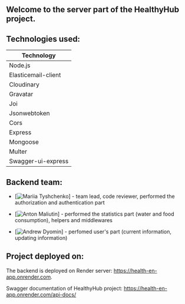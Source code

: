 ## Welcome to the server part of the HealthyHub project.

## Technologies used:

| Technology          |
| ------------------- |
| Node.js             |
| Elasticemail-client |
| Cloudinary          |
| Gravatar            |
| Joi                 |
| Jsonwebtoken        |
| Cors                |
| Express             |
| Mongoose            |
| Multer              |
| Swagger-ui-express  |

## Backend team:

- [![**Mariia Tyshchenko**](https://github.com/M-Tyshchenko)] - team lead, code reviewer, performed the authorization and authentication part

- [![**Anton Maliutin**](https://github.com/Enab13d)] - performed the statistics part (water and food consumption), helpers and middlewares

- [![**Andrew Dyomin**](https://github.com/AndrewDyomin)] - perfomed user's part (current information, updating information)

## Project deployed on:

The backend is deployed on Render server: https://health-en-app.onrender.com.

Swagger documentation of HealthyHub project: https://health-en-app.onrender.com/api-docs/
